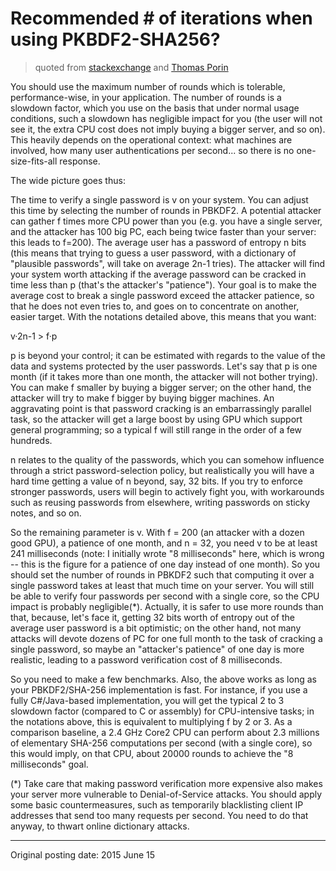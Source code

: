 # Recommended # of iterations when using PKBDF2-SHA256?

> quoted from [stackexchange](http://security.stackexchange.com/questions/3959/recommended-of-iterations-when-using-pkbdf2-sha256/3993#3993) and [Thomas Porin](http://security.stackexchange.com/users/655/thomas-pornin)

You should use the maximum number of rounds which is tolerable, performance-wise, in your application. The number of rounds is a slowdown factor, which you use on the basis that under normal usage conditions, such a slowdown has negligible impact for you (the user will not see it, the extra CPU cost does not imply buying a bigger server, and so on). This heavily depends on the operational context: what machines are involved, how many user authentications per second... so there is no one-size-fits-all response.

The wide picture goes thus:

The time to verify a single password is v on your system. You can adjust this time by selecting the number of rounds in PBKDF2.
A potential attacker can gather f times more CPU power than you (e.g. you have a single server, and the attacker has 100 big PC, each being twice faster than your server: this leads to f=200).
The average user has a password of entropy n bits (this means that trying to guess a user password, with a dictionary of "plausible passwords", will take on average 2n-1 tries).
The attacker will find your system worth attacking if the average password can be cracked in time less than p (that's the attacker's "patience").
Your goal is to make the average cost to break a single password exceed the attacker patience, so that he does not even tries to, and goes on to concentrate on another, easier target. With the notations detailed above, this means that you want:

v·2n-1 > f·p

p is beyond your control; it can be estimated with regards to the value of the data and systems protected by the user passwords. Let's say that p is one month (if it takes more than one month, the attacker will not bother trying). You can make f smaller by buying a bigger server; on the other hand, the attacker will try to make f bigger by buying bigger machines. An aggravating point is that password cracking is an embarrassingly parallel task, so the attacker will get a large boost by using GPU which support general programming; so a typical f will still range in the order of a few hundreds.

n relates to the quality of the passwords, which you can somehow influence through a strict password-selection policy, but realistically you will have a hard time getting a value of n beyond, say, 32 bits. If you try to enforce stronger passwords, users will begin to actively fight you, with workarounds such as reusing passwords from elsewhere, writing passwords on sticky notes, and so on.

So the remaining parameter is v. With f = 200 (an attacker with a dozen good GPU), a patience of one month, and n = 32, you need v to be at least 241 milliseconds (note: I initially wrote "8 milliseconds" here, which is wrong -- this is the figure for a patience of one day instead of one month). So you should set the number of rounds in PBKDF2 such that computing it over a single password takes at least that much time on your server. You will still be able to verify four passwords per second with a single core, so the CPU impact is probably negligible(*). Actually, it is safer to use more rounds than that, because, let's face it, getting 32 bits worth of entropy out of the average user password is a bit optimistic; on the other hand, not many attacks will devote dozens of PC for one full month to the task of cracking a single password, so maybe an "attacker's patience" of one day is more realistic, leading to a password verification cost of 8 milliseconds.

So you need to make a few benchmarks. Also, the above works as long as your PBKDF2/SHA-256 implementation is fast. For instance, if you use a fully C#/Java-based implementation, you will get the typical 2 to 3 slowdown factor (compared to C or assembly) for CPU-intensive tasks; in the notations above, this is equivalent to multiplying f by 2 or 3. As a comparison baseline, a 2.4 GHz Core2 CPU can perform about 2.3 millions of elementary SHA-256 computations per second (with a single core), so this would imply, on that CPU, about 20000 rounds to achieve the "8 milliseconds" goal.

(*) Take care that making password verification more expensive also makes your server more vulnerable to Denial-of-Service attacks. You should apply some basic countermeasures, such as temporarily blacklisting client IP addresses that send too many requests per second. You need to do that anyway, to thwart online dictionary attacks.

***

Original posting date: 2015 June 15